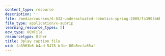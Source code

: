 ```yaml
---
content_type: resource
description: ''
file: /media/courses/6-832-underactuated-robotics-spring-2009/fa3903b6b4ad5478bfbe80b8ecfa66af_E-sOMfDVe8o.vtt
file_type: application/x-subrip
learning_resource_types: []
ocw_type: OCWFile
resourcetype: Other
title: 3play caption file
uid: fa3903b6-b4ad-5478-bfbe-80b8ecfa66af
---
```

